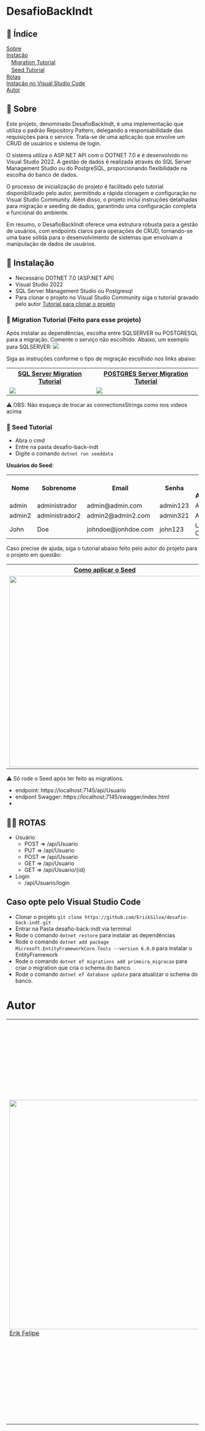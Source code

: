 # DesafioBackIndt
## 📌 Índice
[Sobre](#-sobre) <br>
[Instação](#-instalação) <br>
ㅤ[Migration Tutorial](#%EF%B8%8F-migration-tutorial-feito-para-esse-projeto) <br>
ㅤ[Seed Tutorial](#-seed-tutorial) <br>
[Rotas](#-rotas) <br>
[Instação no Visual Studio Code](#caso-opte-pelo-visual-studio-code) <br>
[Autor](#autor)

## 📰 Sobre
Este projeto, denominado DesafioBackIndt, é uma implementação que utiliza o padrão Repository  Pattern, delegando a responsabilidade das requisições para o service. Trata-se de uma aplicação que envolve um CRUD de usuários e sistema de login.

O sistema utiliza o ASP.NET API com o DOTNET 7.0 e é desenvolvido no Visual Studio 2022. A gestão de dados é realizada através do SQL Server Management Studio ou do PostgreSQL, proporcionando flexibilidade na escolha do banco de dados.

O processo de inicialização do projeto é facilitado pelo tutorial disponibilizado pelo autor, permitindo a rápida clonagem e configuração no Visual Studio Community. Além disso, o projeto inclui instruções detalhadas para migração e seeding de dados, garantindo uma configuração completa e funcional do ambiente.

Em resumo, o DesafioBackIndt oferece uma estrutura robusta para a gestão de usuários, com endpoints claros para operações de CRUD, tornando-se uma base sólida para o desenvolvimento de sistemas que envolvam a manipulação de dados de usuários.



## 💾 Instalação
- Necessário DOTNET 7.0 (ASP.NET API)
- Visual Studio 2022 
- SQL Server Management Studio ou Postgresql
- Para clonar o projeto no Visual Studio Community siga o tutorial gravado pelo autor [Tutorial para clonar o projeto](https://www.youtube.com/watch?v=NsxJL49WrWU)


### 🔄 Migration Tutorial (Feito para esse projeto)
Após instalar as dependências, escolha entre SQLSERVER ou POSTGRESQL para a migração. Comente o serviço não escolhido. Abaixo, um exemplo para SQLSERVER:
<img src="https://github.com/EriikSilva/desafio-back-indt/assets/61124602/4ccf3f0c-fb3d-49e5-ad6a-7dea409891c9">

Siga as instruções conforme o tipo de migração escolhido nos links abaixo:
<table>
  <th>
    <a href="https://www.youtube.com/watch?v=lWQBQac1_dM">SQL Server Migration Tutorial</a>
  </th>
  <th>
    <a href="https://www.youtube.com/watch?v=9fiKmd9mGzc&feature=youtu.be">POSTGRES Server Migration Tutorial</a>
  </th>
  <tr>
    <td><img src="https://github.com/EriikSilva/desafio-back-indt/assets/61124602/6982689c-7b09-4d3e-ae1c-1e2f019bd772"></td>
    <td><img src="https://github.com/EriikSilva/desafio-back-indt/assets/61124602/6e7f52f5-66de-4f73-bb45-bbd00082babc"></td>
  </tr>
</table>
⚠️ OBS: Não esqueça de trocar as connectionsStrings como nos videos acima

### 🌱 Seed Tutorial
- Abra o cmd
- Entre na pasta desafio-back-indt
- Digite o comando ```dotnet run seeddata```

**Usuários do Seed**:
<table>
        <tr>
            <th>Nome</th>
            <th>Sobrenome</th>
            <th>Email</th>
            <th>Senha</th>
            <th>Nível de Acesso</th>
        </tr>
        <tr>
            <td>admin</td>
            <td>administrador</td>
            <td>admin@admin.com</td>
            <td>admin123</td>
            <td>Admin</td>
        </tr>
        <tr>
            <td>admin2</td>
            <td>administrador2</td>
            <td>admin2@admin2.com</td>
            <td>admin321</td>
            <td>Admin</td>
        </tr>
        <tr>
            <td>John</td>
            <td>Doe</td>
            <td>johndoe@jonhdoe.com</td>
            <td>john123</td>
            <td>Usuário Comum</td>
        </tr>
    </table>

Caso precise de ajuda, siga o tutorial abaixo feito pelo autor do projeto para o projeto em questão:
<table>
  <th>
    <a href="https://www.youtube.com/watch?v=46sxtqjtDHA">Como aplicar o Seed</a>
  </th>
  <tr>
    <td><img src="https://github.com/EriikSilva/desafio-back-indt/assets/61124602/77ffbcc6-00c3-4d87-bd9b-fefc42454d8d" width=500></td>
  </tr>
</table>

⚠️ Só rode o Seed após ter feito as migrations.

- endpoint: https://localhost:7145/api/Usuario
- endpont Swagger: https://localhost:7145/swagger/index.html
- 
## 🐱‍👤 ROTAS
- Usuário
  - POST => /api/Usuario
  - PUT => /api/Usuario
  - POST => /api/Usuario
  - GET => /api/Usuario
  - GET => /api/Usuario/{id}
- Login
  - /api/Usuario/login

## Caso opte pelo Visual Studio Code
- Clonar o projeto ```git clone https://github.com/EriikSilva/desafio-back-indt.git```
- Entrar na Pasta desafio-back-indt via terminal
- Rode o comando ```dotnet restore``` para instalar as dependências
- Rode o comando ```dotnet add package Microsoft.EntityFrameworkCore.Tools --version 6.0.0``` para instalar o EntityFramework
- Rode o comando ```dotnet ef migrations add primeira_migracao``` para criar o migration que cria o schema do banco.
- Rode o comando ```dotnet ef database update``` para atualizar o schema do banco.

# Autor
<table border="0", align="center">
    <tr>
        <td>
          <img src="https://github.com/andreinaoliveira/RestAPITest/assets/51168329/209eddcc-5963-4e55-9ccb-5e79182085a0" width=600><br>
          <a href="https://github.com/EriikSilva">Erik Felipe</a>
          <p></p>
        </td>
        <td>
          <p>Erik Felipe é um Desenvolvedor Fullstack altamente qualificado, destacando-se em uma variedade de tecnologias front-end, incluindo Angular, Vue e React, bem como em linguagens como JavaScript e TypeScript. Sua expertise abrange o desenvolvimento back-end, utilizando Node.js, Prisma, Nest.js, .NET e C#. Além disso, Erik possui profundo conhecimento em bancos de dados, tanto relacionais (MySQL, Oracle, PostgreSQL) quanto NoSQL (MongoDB). Sua versatilidade e amplitude de habilidades o capacitam a enfrentar desafios complexos de desenvolvimento de software, oferecendo soluções eficientes em todas as camadas de uma aplicação Fullstack.</p>
        </td>
    </tr>
</table>

  
